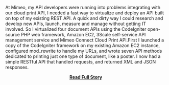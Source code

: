 <p>At Mimeo, my API developers were running into problems integrating with our cloud print API, I needed a fast way to virtualize and deploy an API built on top of my existing REST API.&nbsp;A quick and dirty way I could research and develop new APIs, launch, measure and manage without getting IT involved.&nbsp;So I virtualized four document APIs using the CodeIgniter open-source PHP web framework, Amazon EC2, 3Scale self-service API management service and Mimeo Connect Cloud Print API.First I launched a copy of the CodeIgniter framework on my existing Amazon EC2 instance, configured mod_rewrite to handle my URLs, and wrote seven API methods dedicated to printing just one type of document, like a poster.&nbsp;I now had a simple RESTful API that handled requests, and returned XML and JSON responses.</p>
<center><p><a href="http://www.apievangelist.com/2011/09/05/deploy-and-manage-a-restful-api-with-codeingiter-and-3scale/" style='padding:25px; font-sze:18px; font-weight: bold;'>Read Full Story</a></p></center>

